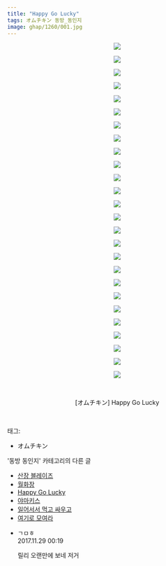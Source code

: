 ```yaml
---
title: "Happy Go Lucky"
tags: オムチキン 동방_동인지
image: ghap/1260/001.jpg
---
```

<div class="article">
<p style="text-align: center; clear: none; float: none;"><img src="{{ site.nasurl }}/ghap/1260/001.jpg"/></p>
<p style="text-align: center; clear: none; float: none;"><img src="{{ site.nasurl }}/ghap/1260/002.jpg"/></p>
<p style="text-align: center; clear: none; float: none;"><img src="{{ site.nasurl }}/ghap/1260/003.jpg"/></p>
<p style="text-align: center; clear: none; float: none;"><img src="{{ site.nasurl }}/ghap/1260/004.jpg"/></p>
<p style="text-align: center; clear: none; float: none;"><img src="{{ site.nasurl }}/ghap/1260/005.jpg"/></p>
<p style="text-align: center; clear: none; float: none;"><img src="{{ site.nasurl }}/ghap/1260/006.jpg"/></p>
<p style="text-align: center; clear: none; float: none;"><img src="{{ site.nasurl }}/ghap/1260/007.jpg"/></p>
<p style="text-align: center; clear: none; float: none;"><img src="{{ site.nasurl }}/ghap/1260/008.jpg"/></p>
<p style="text-align: center; clear: none; float: none;"><img src="{{ site.nasurl }}/ghap/1260/009.jpg"/></p>
<p style="text-align: center; clear: none; float: none;"><img src="{{ site.nasurl }}/ghap/1260/010.jpg"/></p>
<p style="text-align: center; clear: none; float: none;"><img src="{{ site.nasurl }}/ghap/1260/011.jpg"/></p>
<p style="text-align: center; clear: none; float: none;"><img src="{{ site.nasurl }}/ghap/1260/012.jpg"/></p>
<p style="text-align: center; clear: none; float: none;"><img src="{{ site.nasurl }}/ghap/1260/013.jpg"/></p>
<p style="text-align: center; clear: none; float: none;"><img src="{{ site.nasurl }}/ghap/1260/014.jpg"/></p>
<p style="text-align: center; clear: none; float: none;"><img src="{{ site.nasurl }}/ghap/1260/015.jpg"/></p>
<p style="text-align: center; clear: none; float: none;"><img src="{{ site.nasurl }}/ghap/1260/016.jpg"/></p>
<p style="text-align: center; clear: none; float: none;"><img src="{{ site.nasurl }}/ghap/1260/017.jpg"/></p>
<p style="text-align: center; clear: none; float: none;"><img src="{{ site.nasurl }}/ghap/1260/018.jpg"/></p>
<p style="text-align: center; clear: none; float: none;"><img src="{{ site.nasurl }}/ghap/1260/019.jpg"/></p>
<p style="text-align: center; clear: none; float: none;"><img src="{{ site.nasurl }}/ghap/1260/020.jpg"/></p>
<p style="text-align: center; clear: none; float: none;"><img src="{{ site.nasurl }}/ghap/1260/021.jpg"/></p>
<p style="text-align: center; clear: none; float: none;"><img src="{{ site.nasurl }}/ghap/1260/022.jpg"/></p>
<p style="text-align: center; clear: none; float: none;"><img src="{{ site.nasurl }}/ghap/1260/023.jpg"/></p>
<p style="text-align: center; clear: none; float: none;"><img src="{{ site.nasurl }}/ghap/1260/024.jpg"/></p>
<p style="text-align: center; clear: none; float: none;"><img src="{{ site.nasurl }}/ghap/1260/025.jpg"/></p>
<p style="text-align: center; clear: none; float: none;"><img src="{{ site.nasurl }}/ghap/1260/026.jpg"/></p>
<p style="text-align: center; clear: none; float: none;"><br/></p>
<p style="text-align: center; clear: none; float: none;">[オムチキン] Happy Go Lucky</p>
<p><br/></p>
</div><div class="tagTrail">
<p>태그: </p>
<ul>
<li>オムチキン</li>
</ul>
</div><div class="another">
<p>'동방 동인지' 카테고리의 다른 글</p>
<ul>
<li><a href="/2016-07-31-ghap_1263">산장 블레이즈</a></li>
<li><a href="/2016-07-31-ghap_1262">월화장</a></li>
<li><a href="/2016-07-31-ghap_1260">Happy Go Lucky</a></li>
<li><a href="/2016-07-31-ghap_1259">야마키스</a></li>
<li><a href="/2016-07-31-ghap_1257">일어서서 먹고 싸우고</a></li>
<li><a href="/2016-07-31-ghap_1256">여기로 모여라</a></li>
</ul>
</div><div class="cb_module cb_fluid">
<div class="cb_wrt cb_profile">
<div class="comment">
<ul>
<li class="cb_thumb_off" id="comment15140294">
<div class="cb_comment_area">
<div class="cb_info_area">
<div class="cb_section">
<span class="cb_nick_name">ㄱㅁㅎ</span>
</div>
<div class="cb_section">
<span class="cb_date">2017.11.29 00:19 </span>
</div>
</div>
<div class="cb_dsc_comment">
<p class="cb_dsc">
											릴리 오랜만에 보네 저거
										</p>
</div>
</div></li>
</ul>
</div>
</div><!-- commentList close -->
</div>